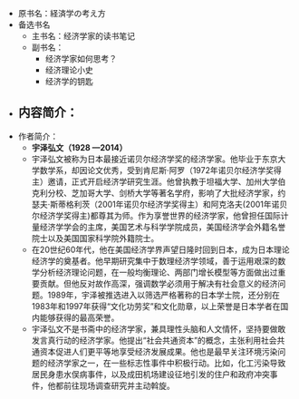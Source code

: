 - 原书名：経済学の考え方
- 备选书名
    - 主书名：经济学家的读书笔记
    - 副书名：
        - 经济学家如何思考？
        - 经济理论小史
        - 经济学的钥匙
- 内容简介：
    - 
- 作者简介：
    - **宇泽弘文（1928 —2014）**
    - 宇泽弘文被称为日本最接近诺贝尔经济学奖的经济学家。他毕业于东京大学数学系，却因论文优秀，受到肯尼斯·阿罗（1972年诺贝尔经济学奖得主）邀请，正式开启经济学研究生涯。他曾执教于坦福大学、加州大学伯克利分校、芝加哥大学、剑桥大学等著名学府，影响了大批经济学家，约瑟夫·斯蒂格利茨（2001年诺贝尔经济学奖得主）和阿克洛夫(2001年诺贝尔经济学奖得主)都尊其为师。作为享誉世界的经济学家，他曾担任国际计量经济学学会的主席，美国艺术与科学学院成员，美国经济学会外籍名誉院士以及美国国家科学院外籍院士。
    - 在20世纪60年代，他在美国经济学界声望日隆时回到日本，成为日本理论经济学的奠基者。他早期研究集中于数理经济学领域，善于运用艰深的数学分析经济理论问题，在一般均衡理论、两部门增长模型等方面做出过重要贡献。但他反对故作高深，强调数学必须用于解决有社会意义的经济问题。1989年，宇泽被推选进入以筛选严格著称的日本学士院，还分别在1983年和1997年获得“文化功劳奖”和文化勋章，以上荣誉是日本学者在国内能够获得的最高荣誉。
    - 宇泽弘文不是书斋中的经济学家，兼具理性头脑和人文情怀，坚持要做敢发言真行动的经济学家。他提出“社会共通资本”的概念，主张利用社会共通资本促进人们更平等地享受经济发展成果。他也是最早关注环境污染问题的经济学家之一，在一些标志性事件中积极行动。比如，化工污染导致居民身患水俣病事件，以及成田机场建设征地引发的住户和政府冲突事件，他都前往现场调查研究并主动斡旋。
